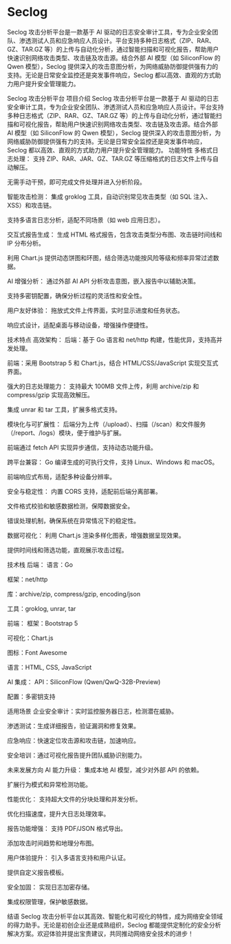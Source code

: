 # Seclog
Seclog 攻击分析平台是一款基于 AI 驱动的日志安全审计工具，专为企业安全团队、渗透测试人员和应急响应人员设计。平台支持多种日志格式（ZIP、RAR、GZ、TAR.GZ 等）的上传与自动化分析，通过智能扫描和可视化报告，帮助用户快速识别网络攻击类型、攻击链及攻击源。结合外部 AI 模型（如 SiliconFlow 的 Qwen 模型），Seclog 提供深入的攻击意图分析，为网络威胁防御提供强有力的支持。无论是日常安全监控还是突发事件响应，Seclog 都以高效、直观的方式助力用户提升安全管理能力。


Seclog 攻击分析平台
项目介绍
Seclog 攻击分析平台是一款基于 AI 驱动的日志安全审计工具，专为企业安全团队、渗透测试人员和应急响应人员设计。平台支持多种日志格式（ZIP、RAR、GZ、TAR.GZ 等）的上传与自动化分析，通过智能扫描和可视化报告，帮助用户快速识别网络攻击类型、攻击链及攻击源。结合外部 AI 模型（如 SiliconFlow 的 Qwen 模型），Seclog 提供深入的攻击意图分析，为网络威胁防御提供强有力的支持。无论是日常安全监控还是突发事件响应，Seclog 都以高效、直观的方式助力用户提升安全管理能力。
功能特性
多格式日志处理：
支持 ZIP、RAR、JAR、GZ、TAR.GZ 等压缩格式的日志文件上传与自动解压。

无需手动干预，即可完成文件处理并进入分析阶段。

智能攻击检测：
集成 groklog 工具，自动识别常见攻击类型（如 SQL 注入、XSS）和攻击链。

支持多语言日志分析，适配不同场景（如 web 应用日志）。

交互式报告生成：
生成 HTML 格式报告，包含攻击类型分布图、攻击链时间线和 IP 分布分析。

利用 Chart.js 提供动态饼图和环图，结合筛选功能按风险等级和频率异常过滤数据。

AI 增强分析：
通过外部 AI API 分析攻击意图，嵌入报告中以辅助决策。

支持多密钥配置，确保分析过程的灵活性和安全性。

用户友好体验：
拖放式文件上传界面，实时显示进度和任务状态。

响应式设计，适配桌面与移动设备，增强操作便捷性。

技术特点
高效架构：
后端：基于 Go 语言和 net/http 构建，性能优异，支持高并发处理。

前端：采用 Bootstrap 5 和 Chart.js，结合 HTML/CSS/JavaScript 实现交互式界面。

强大的日志处理能力：
支持最大 100MB 文件上传，利用 archive/zip 和 compress/gzip 实现高效解压。

集成 unrar 和 tar 工具，扩展多格式支持。

模块化与可扩展性：
后端分为上传（/upload）、扫描（/scan）和文件服务（/report、/logs）模块，便于维护与扩展。

前端通过 fetch API 实现异步通信，支持动态功能升级。

跨平台兼容：
Go 编译生成的可执行文件，支持 Linux、Windows 和 macOS。

前端响应式布局，适配多种设备分辨率。

安全与稳定性：
内置 CORS 支持，适配前后端分离部署。

文件格式校验和敏感数据检测，保障数据安全。

错误处理机制，确保系统在异常情况下的稳定性。

数据可视化：
利用 Chart.js 渲染多样化图表，增强数据呈现效果。

提供时间线和筛选功能，直观展示攻击过程。

技术栈
后端：
语言：Go

框架：net/http

库：archive/zip, compress/gzip, encoding/json

工具：groklog, unrar, tar

前端：
框架：Bootstrap 5

可视化：Chart.js

图标：Font Awesome

语言：HTML, CSS, JavaScript

AI 集成：
API：SiliconFlow (Qwen/QwQ-32B-Preview)

配置：多密钥支持

适用场景
企业安全审计：实时监控服务器日志，检测潜在威胁。

渗透测试：生成详细报告，验证漏洞和修复效果。

应急响应：快速定位攻击源和攻击链，加速响应。

安全培训：通过可视化报告提升团队威胁识别能力。

未来发展方向
AI 能力升级：
集成本地 AI 模型，减少对外部 API 的依赖。

扩展行为模式和异常检测功能。

性能优化：
支持超大文件的分块处理和并发分析。

优化扫描速度，提升大日志处理效率。

报告功能增强：
支持 PDF/JSON 格式导出。

添加攻击时间趋势和地理分布图。

用户体验提升：
引入多语言支持和用户认证。

提供自定义报告模板。

安全加固：
实现日志加密存储。

集成权限管理，保护敏感数据。

结语
Seclog 攻击分析平台以其高效、智能化和可视化的特性，成为网络安全领域的得力助手。无论是初创企业还是成熟组织，Seclog 都能提供定制化的安全分析解决方案。欢迎体验并提出宝贵建议，共同推动网络安全技术的进步！

